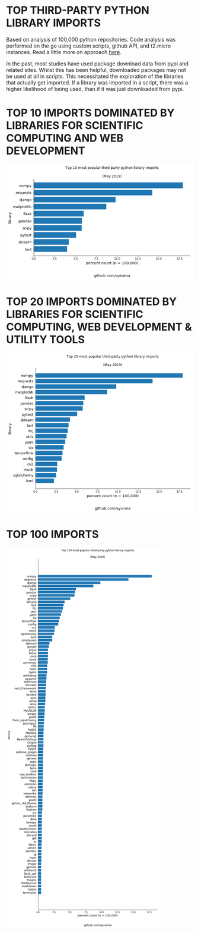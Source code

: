 # TOP THIRD-PARTY PYTHON LIBRARY IMPORTS

Based on analysis of 100,000 python repositories. Code analysis was performed on the go using custom scripts, github API, and t2.micro instances. Read a little more on approach <a href="https://github.com/ayivima/top100_third_party_python_imports/blob/master/APPROACH.md">here</a>.

In the past, most studies have used package download data from pypi and related sites. Whilst this has been helpful, downloaded packages may not be used at all in scripts. This necessitated the exploration of the libraries that actually get imported. If a library was imported in a script, there was a higher likelihood of being used, than if it was just downloaded from pypi.

# TOP 10 IMPORTS DOMINATED BY LIBRARIES FOR SCIENTIFIC COMPUTING AND WEB DEVELOPMENT

<img src="https://raw.githubusercontent.com/ayivima/top100_third_party_python_imports/master/img/python_lib_use_10.png" alt="Top 10 imports">

# TOP 20 IMPORTS DOMINATED BY LIBRARIES FOR SCIENTIFIC COMPUTING, WEB DEVELOPMENT & UTILITY TOOLS

<img src="https://raw.githubusercontent.com/ayivima/top100_third_party_python_imports/master/img/python_lib_use_20.png" alt="Top 20 imports">

# TOP 100 IMPORTS 

<img src="https://raw.githubusercontent.com/ayivima/top100_third_party_python_imports/master/img/python_lib_use_100c.png" alt="Top 20 imports">
